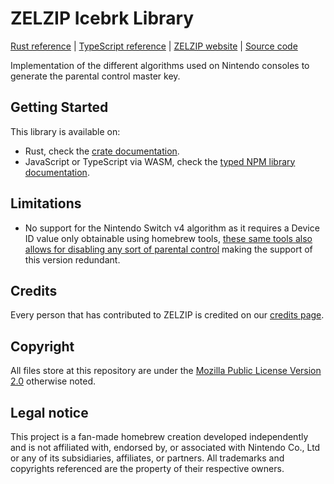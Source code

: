 <!--
  DO NOT EDIT!
  THIS IS A MACHINE GENERATED FILE

  Seeded with the data stored at `README.md.template.nix`,
  to regenerate the file run `forja fix` or `forja gen`.
-->

# ZELZIP Icebrk Library
[Rust reference](https://docs.rs/zelzip_icebrk) | [TypeScript reference](https://typedoc.icebrk.zelzip.dev) | [ZELZIP website](https://zelzip.dev) | [Source code](https://github.com/ZELZIP/ZELZIP)

Implementation of the different algorithms used on Nintendo consoles to generate the parental control master key.

## Getting Started

This library is available on:
- Rust, check the [crate documentation](https://docs.rs/zelzip_icebrk).
- JavaScript or TypeScript via WASM, check the [typed NPM library documentation](https://wasm.icebrk.docs.zelzip.dev).

## Limitations
- No support for the Nintendo Switch v4 algorithm as it requires a Device ID value only obtainable using homebrew tools, [these same tools also allows for disabling any sort of parental control](https://gbatemp.net/threads/reset-parental-control-nx-an-easy-to-reset-the-pin-for-controls.556891/) making the support of this version redundant.

## Credits
Every person that has contributed to ZELZIP is credited on our [credits page](https://zelzip.dev/credits).

## Copyright
All files store at this repository are under the [Mozilla Public License Version 2.0](https://www.mozilla.org/en-US/MPL/2.0/) otherwise noted.

## Legal notice
This project is a fan-made homebrew creation developed independently and is not affiliated with, endorsed by, or associated with Nintendo Co., Ltd or any of its subsidiaries, affiliates, or partners. All trademarks and copyrights referenced are the property of their respective owners.
